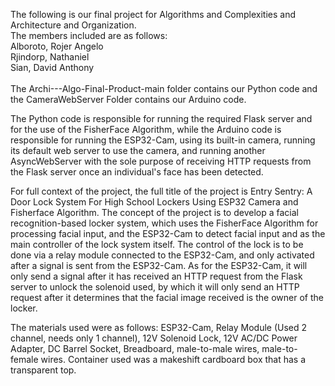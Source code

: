 The following is our final project for Algorithms and Complexities and Architecture and Organization.
<br/>
The members included are as follows:<br/>
Alboroto, Rojer Angelo <br/>
Rjindorp, Nathaniel <br/>
Sian, David Anthony <br/>
<br/>
The Archi---Algo-Final-Product-main folder contains our Python code and the CameraWebServer Folder contains our Arduino code.

The Python code is responsible for running the required Flask server and for the use of the FisherFace Algorithm, while
the Arduino code is responsible for running the ESP32-Cam, using its built-in camera, running its default web server to use
the camera, and running another AsyncWebServer with the sole purpose of receiving HTTP requests from the Flask server once
an individual's face has been detected.

For full context of the project, the full title of the project is Entry Sentry: A Door Lock System For High School Lockers 
Using ESP32 Camera and Fisherface Algorithm. The concept of the project is to develop a facial recognition-based locker system,
which uses the FisherFace Algorithm for processing facial input, and the ESP32-Cam to detect facial input and as the main controller
of the lock system itself. The control of the lock is to be done via a relay module connected to the ESP32-Cam, and only activated after
a signal is sent from the ESP32-Cam. As for the ESP32-Cam, it will only send a signal after it has received an HTTP request from the Flask
server to unlock the solenoid used, by which it will only send an HTTP request after it determines that the facial image received is the 
owner of the locker.

The materials used were as follows: ESP32-Cam, Relay Module (Used 2 channel, needs only 1 channel), 12V Solenoid Lock, 12V AC/DC Power
Adapter, DC Barrel Socket, Breadboard, male-to-male wires, male-to-female wires. Container used was a makeshift cardboard box that
has a transparent top.
